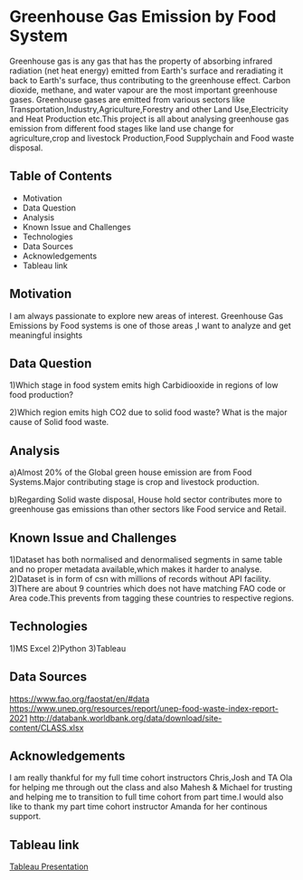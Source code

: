 # Greenhouse Gas Emission by Food System
		
Greenhouse gas is  any gas that has the property of absorbing infrared radiation (net heat energy) emitted from Earth's surface and reradiating it back to Earth's surface, thus contributing to the greenhouse effect. Carbon dioxide, methane, and water vapour are the most important greenhouse gases. Greenhouse gases are emitted  from various sectors like Transportation,Industry,Agriculture,Forestry and other Land Use,Electricity and Heat Production etc.This project is all about analysing greenhouse gas emission from different food stages like
land use change for agriculture,crop and livestock Production,Food Supplychain and Food waste disposal.

## Table of Contents
* Motivation
* Data Question
* Analysis
* Known Issue and Challenges
* Technologies
* Data Sources
* Acknowledgements
* Tableau link

## Motivation

I am always passionate to explore new areas of interest. Greenhouse Gas Emissions by Food systems is one of those areas ,I want to analyze and get meaningful insights


## Data Question

1)Which stage in food system emits high Carbidiooxide in regions of low food production?

2)Which region emits high CO2 due to solid food waste? What is the major cause of Solid food waste.

## Analysis

a)Almost 20% of the Global green house emission are from Food Systems.Major contributing stage is crop and livestock production.

b)Regarding Solid waste disposal, House hold sector contributes more to greenhouse gas emissions than other sectors like Food service and Retail.



## Known Issue and Challenges

1)Dataset has both normalised and denormalised segments in same table and no proper metadata available,which makes it harder to analyse.
2)Dataset is in form of csn with millions of records without API facility.
3)There are about 9 countries which does not have matching FAO code or Area code.This prevents from tagging these countries to respective regions.



## Technologies

1)MS Excel
2)Python
3)Tableau


## Data Sources

https://www.fao.org/faostat/en/#data
https://www.unep.org/resources/report/unep-food-waste-index-report-2021
http://databank.worldbank.org/data/download/site-content/CLASS.xlsx


## Acknowledgements

I am really thankful for my full time cohort instructors Chris,Josh and TA Ola for helping me through out the class and also Mahesh & Michael for trusting and helping me to transition to full time cohort from part time.I would also like to thank my part time cohort instructor Amanda for her continous support.

## Tableau link

[Tableau Presentation](https://prod-useast-a.online.tableau.com/#/site/nirmala/views/GreenhouseGasemissionsfromFoodsystem/Story4?:iid=2)
